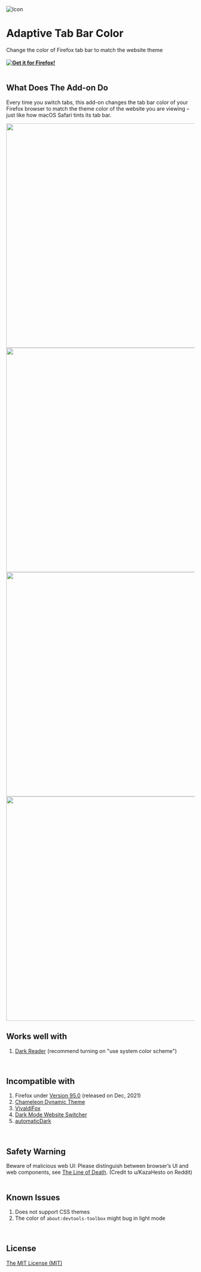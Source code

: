 ![Icon](https://github.com/YS-Wong/Adaptive-Tab-Bar-Color/blob/main/images/ATBC_128.png)
# Adaptive Tab Bar Color
Change the color of Firefox tab bar to match the website theme  
<br>
**[![Get it for Firefox!](https://addons.cdn.mozilla.net/static/img/addons-buttons/AMO-button_1.png)](https://addons.mozilla.org/firefox/addon/adaptive-tab-bar-color/?utm_source=github.com&utm_medium=git&utm_content=download-button&campaign=github)**  
<br>

## What Does The Add-on Do
Every time you switch tabs, this add-on changes the tab bar color of your Firefox browser to match the theme color of the website you are viewing – just like how macOS Safari tints its tab bar.  

<img src="https://github.com/YS-Wong/Adaptive-Tab-Bar-Color/blob/main/pictures/ATBC_showcase_5.jpg" width="600">

<img src="https://github.com/YS-Wong/Adaptive-Tab-Bar-Color/blob/main/pictures/ATBC_showcase_4.jpg" width="600">

<img src="https://github.com/YS-Wong/Adaptive-Tab-Bar-Color/blob/main/pictures/ATBC_showcase_1.jpg" width="600">

<img src="https://github.com/YS-Wong/Adaptive-Tab-Bar-Color/blob/main/pictures/ATBC_showcase_2.jpg" width="600">
<br>

## Works well with

1. <a href="https://addons.mozilla.org/firefox/addon/darkreader/">Dark Reader</a> (recommend turning on "use system color scheme")  
<br>

## Incompatible with

1. Firefox under <a href="https://www.mozilla.org/en-US/firefox/95.0/releasenotes/">Version 95.0</a> (released on Dec, 2021)  
2. <a href="https://addons.mozilla.org/firefox/addon/chameleon-dynamic-theme-fixed/">Chameleon Dynamic Theme</a>  
3. <a href="https://addons.mozilla.org/firefox/addon/vivaldifox/">VivaldiFox</a>  
4. <a href="https://addons.mozilla.org/firefox/addon/dark-mode-website-switcher/">Dark Mode Website Switcher</a>  
5. <a href="https://addons.mozilla.org/firefox/addon/automatic-dark/">automaticDark</a>  
<br>

## Safety Warning
Beware of malicious web UI: Please distinguish between browser’s UI and web components, see <a href="https://textslashplain.com/2017/01/14/the-line-of-death/">The Line of Death</a>. (Credit to u/KazaHesto on Reddit)  
<br>

## Known Issues  
1. Does not support CSS themes   
2. The color of `about:devtools-toolbox` might bug in light mode  
<br>

## License
[The MIT License (MIT)](https://github.com/YS-Wong/Adaptive-Tab-Bar-Color/raw/main/LICENSE)  
<br>
